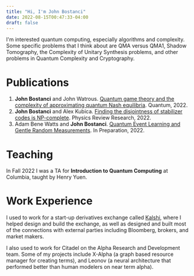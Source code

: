 ```yaml
---
title: "Hi, I'm John Bostanci"
date: 2022-08-15T00:47:33-04:00
draft: false
---
```

I'm interested quantum computing, especially algorithms and complexity.  Some specific problems that I think about are QMA versus QMA1, Shadow Tomography, the Complexity of Unitary Synthesis problems, and other problems in Quantum Complexity and Cryptography. 

# Publications
1. __John Bostanci__ and John Watrous. [Quantum game theory and the complexity of approximating quantum Nash equilibria](https://arxiv.org/abs/2102.00512). Quantum, 2022.
2. __John Bostanci__ and Alex Kubica. [Finding the disjointness of stabilizer codes is NP-complete](https://arxiv.org/abs/2108.04738). Physics Review Research, 2022.
3. Adam Bene Watts and __John Bostanci__. [Quantum Event Learning and Gentle Random Measurements](https://arxiv.org/abs/2210.09155).  In Preparation, 2022.

# Teaching
In Fall 2022 I was a TA for __Introduction to Quantum Computing__ at Columbia, taught by Henry Yuen.

# Work Experience
I used to work for a start-up derivatives exchange called [Kalshi](https://kalshi.com/), where I helped design and build the exchange, as well as designed and built most of the connections with external parties including Bloomberg, brokers, and market makers.   

I also used to work for Citadel on the Alpha Research and Development team.  Some of my projects include X-Alpha (a graph based resource manager for creating terms), and Leonov (a neural architecture that performed better than human modelers on near term alpha).  


